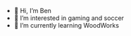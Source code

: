 - 👋 Hi, I’m Ben
- 👀 I’m interested in gaming and soccer
- 🌱 I’m currently learning WoodWorks

<!---
BenC88888888/BenC88888888 is a ✨ special ✨ repository because its `README.md` (this file) appears on your GitHub profile.
You can click the Preview link to take a look at your changes.
--->
